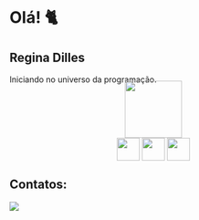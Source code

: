 # Olá! 🐈

## Regina Dilles

<div>
<p>Iniciando no universo da programação.</p>
</div>          
          

<div align="center" width="300px" style="margin-top:-20px">
<img src="https://user-images.githubusercontent.com/98675782/212763179-c15cf7e0-d704-4598-9420-2083c478e1d9.png" width="100px"/>
</div>

<div align="center">
<img align="center" height="40" width="40" src="https://cdn.jsdelivr.net/gh/devicons/devicon/icons/html5/html5-original.svg" />
          
<img align="center" height="40" width="40" src="https://cdn.jsdelivr.net/gh/devicons/devicon/icons/css3/css3-original.svg" />

<img align="center" height="40" width="40" src="https://cdn.jsdelivr.net/gh/devicons/devicon/icons/javascript/javascript-original.svg" />
</div>


## Contatos:
<div>
<a href = "mailto:dilles.regina@gmail.com"><img src="https://img.shields.io/badge/-Gmail-%23333?style=for-the-badge&logo=gmail&logoColor=limegreen" target="_blank"></a>
</div>

<!--
<br>

[![Top Langs](https://github-readme-stats.vercel.app/api/top-langs/?username=reginadilles&layout=compact)](https://github.com/reginadilles/github-readme-stats)
                   

Foco em Front End, apaixonada por gatos.
Here are some ideas to get you started:

- 🔭 I’m currently working on ...
- 🌱 I’m currently learning ...
- 👯 I’m looking to collaborate on ...
- 🤔 I’m looking for help with ...
- 💬 Ask me about ...
- 📫 How to reach me: ...
- 😄 Pronouns: ...
- ⚡ Fun fact: ...
-->
